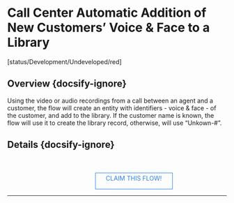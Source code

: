 <!--TODO: Replace all references to "VDA", "Developer Application", and "Developer App" with "Veritone Developer"-->
<style>
    #claim-this-flow-btn {
        display: block;
        color: #2F80ED;
        border: 1px solid #2F80ED;
        width: 170px;
        height: 30px;
        text-align: center;
        padding: 3px;
        position: relative;
        text-decoration: none;
        left: 40%;
    }
</style>
# Call Center Automatic Addition of New Customers’ Voice & Face to a Library
[status/Development/Undeveloped/red]


## Overview {docsify-ignore}
Using the video or audio recordings from a call between an agent and a customer, the flow will create an entity with identifiers - voice & face - of the customer, and add to the library. If the customer name is known, the flow will use it to create the library record, otherwise, will use “Unkown-#”.
## Details {docsify-ignore}

</br>
</br>
<a target="_blank" href="https://forms.gle/tkVjfrtyBDrXyoji7" id="claim-this-flow-btn">CLAIM THIS FLOW!</a>
<hr>